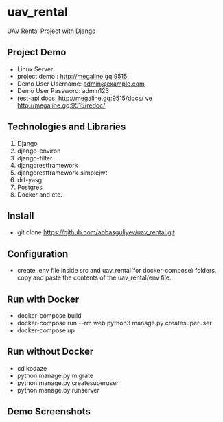 # uav_rental
UAV Rental Project with Django

## Project Demo
- Linux Server
- project demo : http://megaline.gq:9515
- Demo User Username: admin@example.com
- Demo User Password: admin123
- rest-api docs: http://megaline.gq:9515/docs/ ve http://megaline.gq:9515/redoc/

## Technologies and Libraries
1. Django
2. django-environ
3. django-filter
4. djangorestframework
5. djangorestframework-simplejwt
6. drf-yasg
7. Postgres
8. Docker and etc.

## Install
- git clone https://github.com/abbasguliyev/uav_rental.git
## Configuration
- create .env file inside src and uav_rental(for docker-compose) folders, copy and paste the contents of the uav_rental/env file.
## Run with Docker
- docker-compose build
- docker-compose run --rm web python3 manage.py createsuperuser
- docker-compose up

## Run without Docker
- cd kodaze
- python manage.py migrate
- python manage.py createsuperuser
- python manage.py runserver

## Demo Screenshots
![<img alt="alt_text" width="10px" />](/src/media/assets/sc1.png?raw=true "Optional Title")
![<img alt="alt_text" width="10px" />](/src/media/assets/sc19.png?raw=true "Optional Title")
![<img alt="alt_text" width="10px" />](/src/media/assets/sc3.png?raw=true "Optional Title")
![<img alt="alt_text" width="10px" />](/src/media/assets/sc4.png?raw=true "Optional Title")
![<img alt="alt_text" width="10px" />](/src/media/assets/sc5.png?raw=true "Optional Title")
![<img alt="alt_text" width="10px" />](/src/media/assets/sc6.png?raw=true "Optional Title")
![<img alt="alt_text" width="10px" />](/src/media/assets/sc7.png?raw=true "Optional Title")
![<img alt="alt_text" width="10px" />](/src/media/assets/sc8.png?raw=true "Optional Title")
![<img alt="alt_text" width="10px" />](/src/media/assets/sc9.png?raw=true "Optional Title")
![<img alt="alt_text" width="10px" />](/src/media/assets/sc10.png?raw=true "Optional Title")
![<img alt="alt_text" width="10px" />](/src/media/assets/sc11.png?raw=true "Optional Title")
![<img alt="alt_text" width="10px" />](/src/media/assets/sc12.png?raw=true "Optional Title")
![<img alt="alt_text" width="10px" />](/src/media/assets/sc13.png?raw=true "Optional Title")
![<img alt="alt_text" width="10px" />](/src/media/assets/sc14.png?raw=true "Optional Title")
![<img alt="alt_text" width="10px" />](/src/media/assets/sc15.png?raw=true "Optional Title")
![<img alt="alt_text" width="10px" />](/src/media/assets/sc17.png?raw=true "Optional Title")
![<img alt="alt_text" width="10px" />](/src/media/assets/sc18.png?raw=true "Optional Title")
![<img alt="alt_text" width="10px" />](/src/media/assets/sc19.png?raw=true "Optional Title")
